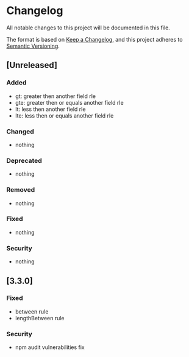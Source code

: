 # Changelog

All notable changes to this project will be documented in this file.

The format is based on [Keep a Changelog](https://keepachangelog.com/en/1.0.0/),
and this project adheres to [Semantic Versioning](https://semver.org/spec/v2.0.0.html).

## [Unreleased]

### Added

- gt: greater then another field rle
- gte: greater then or equals another field rle
- lt: less then another field rle
- lte: less then or equals another field rle

### Changed

- nothing

### Deprecated

- nothing

### Removed

- nothing

### Fixed

- nothing

### Security

- nothing

## [3.3.0]

### Fixed

- between rule
- lengthBetween rule

### Security

- npm audit vulnerabilities fix

